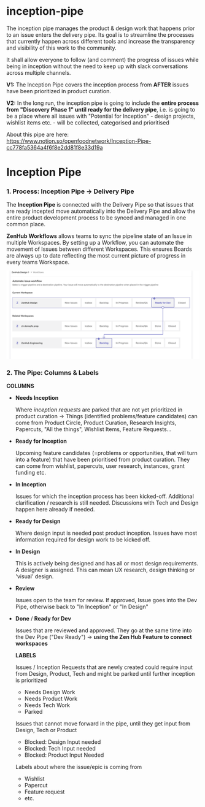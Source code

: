 # inception-pipe

The inception pipe manages the product & design work that happens prior to an issue enters the delivery pipe. Its goal is to streamline the processes that currently happen across different tools and increase the transparency and visibility of this work to the community.

It shall allow everyone to follow (and comment) the progress of issues while being in inception without the need to keep up with slack conversations across multiple channels.

**V1:** The Inception Pipe covers the inception process from **AFTER** issues have been prioritized in product curation. 

**V2:** In the long run, the inception pipe is going to include the **entire process from "Discovery Phase 1" until ready for the delivery pipe**, i.e. is going to be a place where all issues with "Potential for Inception" - design projects, wishlist items etc. - will be collected, categorised and prioritised

About this pipe are here:
https://www.notion.so/openfoodnetwork/Inception-Pipe-cc778fa5364a4f6f8e2dd81f8e33d19a


# Inception Pipe

### 1. Process: Inception Pipe → Delivery Pipe

The **Inception Pipe** is connected with the Delivery Pipe so that issues that are ready incepted move automatically into the Delivery Pipe and allow the entire product development process to be synced and managed in one common place.

**ZenHub Workflows** allows teams to sync the pipeline state of an Issue in multiple Workspaces. By setting up a Workflow, you can automate the movement of Issues between different Workspaces. This ensures Boards are always up to date reflecting the most current picture of progress in every teams Workspace.

![Zenhub workflows-examples.png](/workflows-examples.png)

### 2. The Pipe: Columns & Labels

**COLUMNS**


- **Needs Inception**

    Where *inception requests* are parked that are not yet prioritized in product curation → Things (identified problems/feature candidates) can come from Product Circle, Product Curation, Research Insights, Papercuts, "All the things", Wishlist Items, Feature Requests...

- **Ready for Inception**

    Upcoming feature candidates (=problems or opportunities, that will turn into a feature) that have been prioritised from product curation. They can come from wishlist, papercuts, user research, instances, grant funding etc.

- **In Inception**

    Issues for which the inception process has been kicked-off. Additional clarification / research is still needed. Discussions with Tech and Design happen here already if needed.

- **Ready for Design**

    Where design input is needed post product inception. Issues have most information required for design work to be kicked off.

- **In Design**

    This is actively being designed and has all or most design requirements. A designer is assigned. This can mean UX research, design thinking or 'visual' design.

- **Review**

    Issues open to the team for review. If approved, Issue goes into the Dev Pipe, otherwise back to "In Inception" or "In Design"

- **Done** / **Ready for Dev**

    Issues that are reviewed and approved. They go at the same time into the Dev Pipe ("Dev Ready") → **using the Zen Hub Feature to connect workspaces**

    **LABELS**
    
    Issues / Inception Requests that are newly created could require input from Design, Product, Tech and might be parked until further inception is prioritized

    - Needs Design Work
    - Needs Product Work
    - Needs Tech Work
    - Parked

     Issues that cannot move forward in the pipe, until they get input from Design, Tech or Product

    - Blocked: Design Input needed
    - Blocked: Tech Input needed
    - Blocked: Product Input Needed

    Labels about where the issue/epic is coming from

    - Wishlist
    - Papercut
    - Feature request
    - etc.

